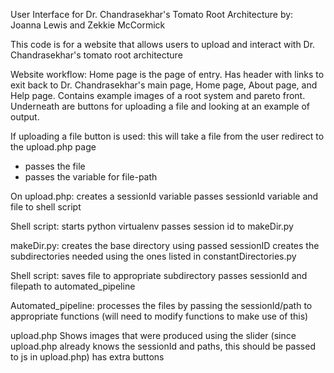 User Interface for Dr. Chandrasekhar's Tomato Root Architecture
by: Joanna Lewis and Zekkie McCormick

This code is for a website that allows users to upload and interact with
Dr. Chandrasekhar's tomato root architecture 

Website workflow:
Home page is the page of entry.
Has header with links to exit back to Dr. Chandrasekhar's main page, Home page, About page, and Help page.
Contains example images of a root system and pareto front.
Underneath are buttons for uploading a file and looking at an example of output.

If uploading a file button is used:
this will take a file from the user
redirect to the upload.php page
  - passes the file
  - passes the variable for file-path

On upload.php:
creates a sessionId variable
passes sessionId variable and file to shell script

Shell script:
starts python virtualenv
passes session id to makeDir.py

makeDir.py:
creates the base directory using passed sessionID
creates the subdirectories needed using the ones listed in constantDirectories.py

Shell script:
saves file to appropriate subdirectory
passes sessionId and filepath to automated_pipeline

Automated_pipeline:
processes the files by passing the sessionId/path to appropriate functions
(will need to modify functions to make use of this)

upload.php
Shows images that were produced using the slider
  (since upload.php already knows the sessionId and paths, this should be passed to js in upload.php)
has extra buttons
